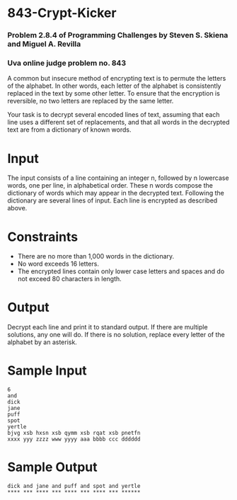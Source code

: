 # 843-Crypt-Kicker
### Problem 2.8.4 of Programming Challenges by Steven S. Skiena and Miguel A. Revilla
### Uva online judge problem no. 843

A common but insecure method of encrypting text is to permute the letters of the
alphabet. In other words, each letter of the alphabet is consistently replaced in the text
by some other letter. To ensure that the encryption is reversible, no two letters are
replaced by the same letter.

Your task is to decrypt several encoded lines of text, assuming that each line uses
a different set of replacements, and that all words in the decrypted text are from a
dictionary of known words.

# Input

The input consists of a line containing an integer n, followed by n lowercase words, one
per line, in alphabetical order. These n words compose the dictionary of words which
may appear in the decrypted text. Following the dictionary are several lines of input.
Each line is encrypted as described above.

# Constraints 

- There are no more than 1,000 words in the dictionary. 
- No word exceeds 16 letters.
- The encrypted lines contain only lower case letters and spaces and do not exceed 80
characters in length.

# Output

Decrypt each line and print it to standard output. If there are multiple solutions, any
one will do. If there is no solution, replace every letter of the alphabet by an asterisk.

# Sample Input

```
6
and
dick
jane
puff
spot
yertle
bjvg xsb hxsn xsb qymm xsb rqat xsb pnetfn
xxxx yyy zzzz www yyyy aaa bbbb ccc dddddd
```

# Sample Output

```
dick and jane and puff and spot and yertle
**** *** **** *** **** *** **** *** ******
```

